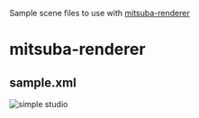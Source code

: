 Sample scene files to use with [mitsuba-renderer]

[mitsuba-renderer]: https://www.mitsuba-renderer.org/index_old.html

# mitsuba-renderer

## sample.xml

![simple studio](https://beautyandsimulations.contennt.com/images/rendered/sample.png)
